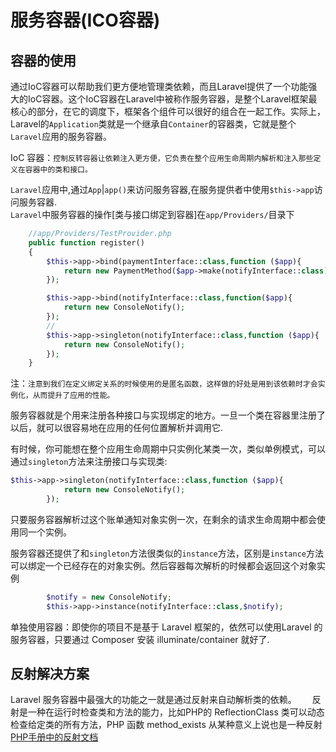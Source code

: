 服务容器(ICO容器)
===============


## 容器的使用
通过IoC容器可以帮助我们更方便地管理类依赖，而且Laravel提供了一个功能强大的IoC容器。这个IoC容器在Laravel中被称作服务容器，是整个Laravel框架最核心的部分，在它的调度下，框架各个组件可以很好的组合在一起工作。实际上，Laravel的`Application`类就是一个继承自`Container`的容器类，它就是整个`Laravel`应用的服务容器。

IoC 容器：`控制反转容器让依赖注入更方便，它负责在整个应用生命周期内解析和注入那些定义在容器中的类和接口。`  

`Laravel`应用中,通过`App`|`app()`来访问服务容器,在服务提供者中使用`$this->app`访问服务容器.  
`Laravel`中服务容器的操作[类与接口绑定到容器]在`app/Providers/`目录下
```php
    //app/Providers/TestProvider.php
    public function register()
    {
        $this->app->bind(paymentInterface::class,function ($app){
            return new PaymentMethod($app->make(notifyInterface::class));
        });

        $this->app->bind(notifyInterface::class,function($app){
            return new ConsoleNotify();
        });
        //
        $this->app->singleton(notifyInterface::class,function ($app){
            return new ConsoleNotify();
        });
    }
```  
注：`注意到我们在定义绑定关系的时候使用的是匿名函数，这样做的好处是用到该依赖时才会实例化，从而提升了应用的性能。`  

服务容器就是个用来注册各种接口与实现绑定的地方。一旦一个类在容器里注册了以后，就可以很容易地在应用的任何位置解析并调用它.  

有时候，你可能想在整个应用生命周期中只实例化某类一次，类似单例模式，可以通过`singleton`方法来注册接口与实现类:
```php
$this->app->singleton(notifyInterface::class,function ($app){
            return new ConsoleNotify();
        });
```
只要服务容器解析过这个账单通知对象实例一次，在剩余的请求生命周期中都会使用同一个实例。

服务容器还提供了和`singleton`方法很类似的`instance`方法，区别是`instance`方法可以绑定一个已经存在的对象实例。然后容器每次解析的时候都会返回这个对象实例
```php
        $notify = new ConsoleNotify;
        $this->app->instance(notifyInterface::class,$notify);
```

单独使用容器：即使你的项目不是基于 Laravel 框架的，依然可以使用Laravel 的服务容器，只要通过 Composer 安装 illuminate/container 就好了.

## 反射解决方案

Laravel 服务容器中最强大的功能之一就是通过反射来自动解析类的依赖。　　
反射是一种在运行时检查类和方法的能力，比如PHP的 ReflectionClass 类可以动态检查给定类的所有方法，PHP 函数 method_exists 从某种意义上说也是一种反射  
[PHP手册中的反射文档](https://www.php.net/manual/zh/book.reflection.php)  

